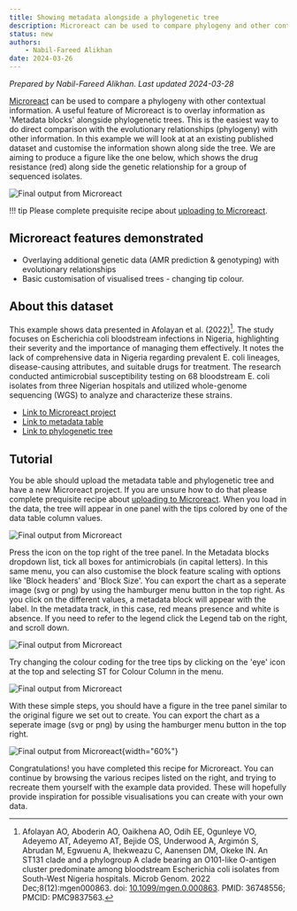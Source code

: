 ```yaml
---
title: Showing metadata alongside a phylogenetic tree
description: Microreact can be used to compare phylogeny and other contextual information
status: new
authors:
    - Nabil-Fareed Alikhan
date: 2024-03-26
---
```


*Prepared by Nabil-Fareed Alikhan. Last updated 2024-03-28*

[Microreact](https://microreact.org/) can be used to compare a phylogeny with other contextual information. A useful feature of Microreact is to overlay information as 'Metadata blocks' alongside phylogenetic trees. This is the easiest way to do direct comparison with the evolutionary relationships (phylogeny) with other information. In this example we will look at at an existing published dataset and customise the information shown along side the tree. We are aiming to produce a figure like the one below, which shows the drug resistance (red) along side the genetic relationship for a group of sequenced isolates.

![Final output from Microreact](./showing-metadata-blocks/final-tree.png)

!!! tip 
    Please complete prequisite recipe about [uploading to Microreact](./basic-upload.md). 

## Microreact features demonstrated

* Overlaying additional genetic data (AMR prediction & genotyping) with evolutionary relationships 
* Basic customisation of visualised trees - changing tip colour.

## About this dataset 

This example shows data presented in Afolayan et al. (2022)[^1]. The study focuses on Escherichia coli bloodstream infections in Nigeria, highlighting their severity and the importance of managing them effectively. It notes the lack of comprehensive data in Nigeria regarding prevalent E. coli lineages, disease-causing attributes, and suitable drugs for treatment. The research conducted antimicrobial susceptibility testing on 68 bloodstream E. coli isolates from three Nigerian hospitals and utilized whole-genome sequencing (WGS) to analyze and characterize these strains.

* [Link to Microreact project](https://microreact.org/project/hmj3KwxS1dmmFPCKFx6qeA-invasive-escherichia-coli-sw-nigeria-2016-2018)
* [Link to metadata table](https://microreact.org/api/files/raw?24b84257a3f709b645d02901978ea98198900fe5)
* [Link to phylogenetic tree](https://microreact.org/api/files/raw?d73e379972dfb70ef31b371e1ef619d034d5d2dd)

## Tutorial
    
You be able should upload the metadata table and phylogenetic tree and have a new Microreact project. If you are unsure how to do that please complete prequisite recipe about [uploading to Microreact](./basic-upload.md). When you load in the data, the tree will appear in one panel with the tips colored by one of the data table column values. 

![Final output from Microreact](./showing-metadata-blocks/first-tree.png)

Press the icon on the top right of the tree panel. In the Metadata blocks dropdown list, tick all boxes for antimicrobials (in capital letters). In this same menu, you can also customise the block feature scaling with options like 'Block headers' and 'Block Size'. You can export the chart as a seperate image (svg or png) by using the hamburger menu button in the top right. As you click on the different values, a metadata block will appear with the label. In the metadata track, in this case, red means presence and white is absence.  If you need to refer to the legend click the Legend tab on the right, and scroll down.

![Final output from Microreact](./showing-metadata-blocks/metadata-block.png)

Try changing the colour coding for the tree tips by clicking on the 'eye' icon at the top and selecting ST for Colour Column in the menu. 

![Final output from Microreact](./showing-metadata-blocks/st.png)

With these simple steps, you should have a figure in the tree panel similar to the original figure we set out to create. You can export the chart as a seperate image (svg or png) by using the hamburger menu button in the top right. 

![Final output from Microreact](./showing-metadata-blocks/final-tree.png){width="60%"}

Congratulations! you have completed this recipe for Microreact. You can continue by browsing the various recipes listed on the right, and trying to recreate them yourself with the example data provided. These will hopefully provide inspiration for possible visualisations you can create with your own data. 


[^1]: Afolayan AO, Aboderin AO, Oaikhena AO, Odih EE, Ogunleye VO, Adeyemo AT, Adeyemo AT, Bejide OS, Underwood A, Argimón S, Abrudan M, Egwuenu A, Ihekweazu C, Aanensen DM, Okeke IN. An ST131 clade and a phylogroup A clade bearing an O101-like O-antigen cluster predominate among bloodstream Escherichia coli isolates from South-West Nigeria hospitals. Microb Genom. 2022 Dec;8(12):mgen000863. doi: [10.1099/mgen.0.000863](https://doi.org/10.1099/mgen.0.000863). PMID: 36748556; PMCID: PMC9837563.